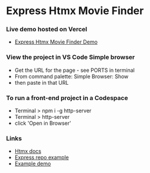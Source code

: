 # Express Htmx Movie Finder

### Live demo hosted on Vercel
- [Express Htmx Movie Finder Demo](https://express-htmx-movie-finder-sqzr8eaj3-rolandlevy.vercel.app/)

### View the project in VS Code Simple browser
- Get the URL for the page - see PORTS in terminal
- From command palette: Simple Browser: Show
- then paste in that URL

### To run a front-end project in a Codespace
- Terminal > npm i -g http-server 
- Terminal > http-server
- click 'Open in Browser'

### Links
- [Htmx docs](https://htmx.org/docs)
- [Express repo example](https://github.com/github/codespaces-express/tree/main)
- [Example demo](https://letsusetech.com/the-awesome-things-you-can-do-with-htmx)
